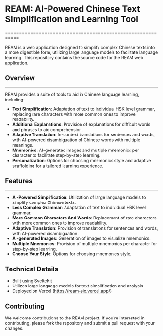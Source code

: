 # REAM: AI-Powered Chinese Text Simplification and Learning Tool
===========================================================

REAM is a web application designed to simplify complex Chinese texts into a more digestible form, utilizing large language models to facilitate language learning. This repository contains the source code for the REAM web application.

## Overview
--------

REAM provides a suite of tools to aid in Chinese language learning, including:

* **Text Simplification**: Adaptation of text to individual HSK level grammar, replacing rare characters with more common ones to improve readability.
* **Additional Explanations**: Provision of explanations for difficult words and phrases to aid comprehension.
* **Adaptive Translation**: In-context translations for sentences and words, with AI-powered disambiguation of Chinese words with multiple meanings.
* **Mnemonics**: AI-generated images and multiple mnemonics per character to facilitate step-by-step learning.
* **Personalization**: Options for choosing mnemonics style and adaptive scaffolding for a tailored learning experience.

## Features
--------

* **AI-Powered Simplification**: Utilization of large language models to simplify complex Chinese texts.
* **Less Complex Grammar**: Adaptation of text to individual HSK level grammar.
* **More Common Characters And Words**: Replacement of rare characters with more common ones to improve readability.
* **Adaptive Translation**: Provision of translations for sentences and words, with AI-powered disambiguation.
* **AI-generated Images**: Generation of images to visualize mnemonics.
* **Multiple Mnemonics**: Provision of multiple mnemonics per character for step-by-step learning.
* **Choose Your Style**: Options for choosing mnemonics style.

## Technical Details

* Built using SvelteKit
* Utilizes large language models for text simplification and analysis
* Deployed on Vercel (https://ream-six.vercel.app/)

## Contributing

We welcome contributions to the REAM project. If you're interested in contributing, please fork the repository and submit a pull request with your changes.
